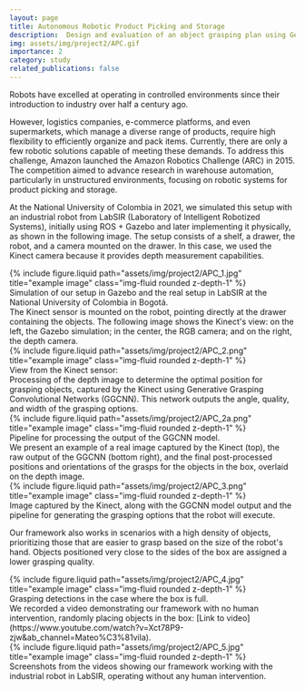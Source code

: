```yaml
---
layout: page
title: Autonomous Robotic Product Picking and Storage
description:  Design and evaluation of an object grasping plan using Generative grasping convolutional neural networks (GGCNN) for a robotic system for autonomous product picking and storage with the settings of the Amazon Picking Challenge (APC).
img: assets/img/project2/APC.gif
importance: 2
category: study
related_publications: false
---
```

Robots have excelled at operating in controlled environments since their introduction to industry over half a century ago.

However, logistics companies, e-commerce platforms, and even supermarkets, which manage a diverse range of products, require high flexibility to efficiently organize and pack items. Currently, there are only a few robotic solutions capable of meeting these demands. To address this challenge, Amazon launched the Amazon Robotics Challenge (ARC) in 2015. The competition aimed to advance research in warehouse automation, particularly in unstructured environments, focusing on robotic systems for product picking and storage.

At the National University of Colombia in 2021, we simulated this setup with an industrial robot from LabSIR (Laboratory of Intelligent Robotized Systems), initially using ROS + Gazebo and later implementing it physically, as shown in the following image. The setup consists of a shelf, a drawer, the robot, and a camera mounted on the drawer. In this case, we used the Kinect camera because it provides depth measurement capabilities.
<div class="row justify-content-sm-center">
    <div class="col-sm-8 mt-3 mt-md-0">
        {% include figure.liquid path="assets/img/project2/APC_1.jpg" title="example image" class="img-fluid rounded z-depth-1" %}
    </div>
</div>
<div class="caption">
    Simulation of our setup in Gazebo and the real setup in LabSIR at the National University of Colombia in Bogotá.
</div>
The Kinect sensor is mounted on the robot, pointing directly at the drawer containing the objects. The following image shows the Kinect's view: on the left, the Gazebo simulation; in the center, the RGB camera; and on the right, the depth camera.
<div class="row justify-content-sm-center">
    <div class="col-sm-8 mt-3 mt-md-0">
        {% include figure.liquid path="assets/img/project2/APC_2.png" title="example image" class="img-fluid rounded z-depth-1" %}
    </div>
</div>
<div class="caption">
View from the Kinect sensor:
</div>
Processing of the depth image to determine the optimal position for grasping objects, captured by the Kinect using Generative Grasping Convolutional Networks (GGCNN). This network outputs the angle, quality, and width of the grasping options.
<div class="row justify-content-sm-center">
    <div class="col-sm-8 mt-3 mt-md-0">
        {% include figure.liquid path="assets/img/project2/APC_2a.png" title="example image" class="img-fluid rounded z-depth-1" %}
    </div>
</div>
<div class="caption">
Pipeline for processing the output of the GGCNN model.
</div>
We present an example of a real image captured by the Kinect (top), the raw output of the GGCNN (bottom right), and the final post-processed positions and orientations of the grasps for the objects in the box, overlaid on the depth image.
<div class="row justify-content-sm-center">
    <div class="col-sm-8 mt-3 mt-md-0">
        {% include figure.liquid path="assets/img/project2/APC_3.png" title="example image" class="img-fluid rounded z-depth-1" %}
    </div>
</div>
<div class="caption">
Image captured by the Kinect, along with the GGCNN model output and the pipeline for generating the grasping options that the robot will execute.
</div>

Our framework also works in scenarios with a high density of objects, prioritizing those that are easier to grasp based on the size of the robot's hand. Objects positioned very close to the sides of the box are assigned a lower grasping quality.
<div class="row justify-content-sm-center">
    <div class="col-sm-8 mt-3 mt-md-0">
        {% include figure.liquid path="assets/img/project2/APC_4.jpg" title="example image" class="img-fluid rounded z-depth-1" %}
    </div>
</div>
<div class="caption">
    Grasping detections in the case where the box is full.
</div>
We recorded a video demonstrating our framework with no human intervention, randomly placing objects in the box: [Link to video](https://www.youtube.com/watch?v=Xct78P9-zjw&ab_channel=Mateo%C3%81vila).
<div class="row justify-content-sm-center">
    <div class="col-sm-8 mt-3 mt-md-0"> <!-- Increase column width -->
        {% include figure.liquid path="assets/img/project2/APC_5.jpg" title="example image" class="img-fluid rounded z-depth-1" %}
    </div>
</div>
<div class="caption">
    Screenshots from the videos showing our framework working with the industrial robot in LabSIR, operating without any human intervention.
</div>






